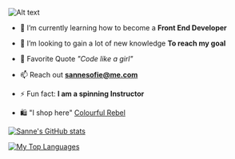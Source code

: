 ![ Alt text](https://i.imgur.com/c3OFxhA.png)  


-   🌱  I’m currently learning how to become a  **Front End Developer**
    
-   👀  I’m looking to gain a lot of new knowledge  **To reach my  goal**
    
-   💬  Favorite Quote *"Code like a girl"*
    
-   📫  Reach out  **[sannesofie@me.com](mailto:sannesofie@me.com)**
    
-   ⚡  Fun fact:  **I am a spinning Instructor** 
-  🛍️   "I shop here" [Colourful Rebel](https://www.colourfulrebel.com)

[![Sanne's GitHub stats](https://github-readme-stats.vercel.app/api?username=sannesofie)](https://github.com/sannesofie/github-readme-stats)

[![My Top Languages](https://github-readme-stats.vercel.app/api/top-langs/?username=sannesofie)](https://github.com/sannesofie/github-readme-stats)
